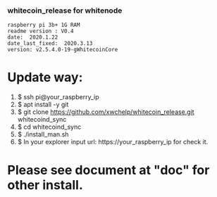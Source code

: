### whitecoin_release for whitenode
    raspberry pi 3b+ 1G RAM    
    readme version : V0.4  
    date:  2020.1.22
    date_last_fixed:  2020.3.13
    version: v2.5.4.0-19-gWhitecoinCore
#  Update way:
1. $ ssh pi@your_raspberry_ip
2. $ apt install -y git
3. $ git clone https://github.com/xwchelp/whitecoin_release.git whitecoind_sync
4. $ cd whitecoind_sync
5. $ ./install_man.sh  
6. $  In your explorer input url: https://your_raspberry_ip for check it.

# Please see document at "doc" for other install.




